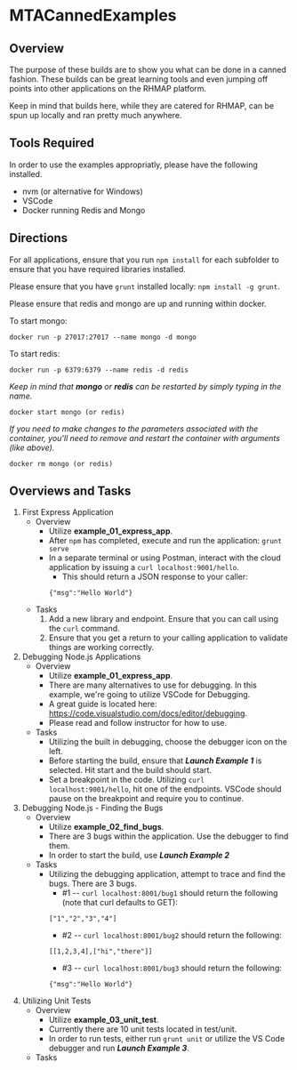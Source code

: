 # MTACannedExamples

## Overview
The purpose of these builds are to show you what can be done in a canned fashion.  These builds can be great learning tools and even jumping off points into other applications on the RHMAP platform.

Keep in mind that builds here, while they are catered for RHMAP, can be spun up locally and ran pretty much anywhere.

## Tools Required
In order to use the examples appropriatly, please have the following installed.
* nvm (or alternative for Windows)
* VSCode 
* Docker running Redis and Mongo


## Directions
For all applications, ensure that you run `npm install` for each subfolder to ensure that you have required libraries installed.

Please ensure that you have `grunt` installed locally: `npm install -g grunt`.

Please ensure that redis and mongo are up and running within docker.  

To start mongo:
```
docker run -p 27017:27017 --name mongo -d mongo
```

To start redis:
```
docker run -p 6379:6379 --name redis -d redis
```

_Keep in mind that **mongo** or **redis** can be restarted by simply typing in the name._
```
docker start mongo (or redis)
```

_If you need to make changes to the parameters associated with the container, you'll need to remove and restart the container with arguments (like above)._
```
docker rm mongo (or redis)
```

## Overviews and Tasks
1. First Express Application
    * Overview
        * Utilize **example_01_express_app**.
        * After `npm` has completed, execute and run the application: `grunt serve`
        * In a separate terminal or using Postman, interact with the cloud application by issuing a `curl localhost:9001/hello`.
            * This should return a JSON response to your caller:
            ```
            {"msg":"Hello World"}
            ```
    * Tasks
        1. Add a new library and endpoint.  Ensure that you can call using the `curl` command.
        2. Ensure that you get a return to your calling application to validate things are working correctly.
2. Debugging Node.js Applications
    * Overview
        * Utilize **example_01_express_app**.
        * There are many alternatives to use for debugging.  In this example, we're going to utilize VSCode for Debugging.
        * A great guide is located here: https://code.visualstudio.com/docs/editor/debugging.
        * Please read and follow instructor for how to use.
    * Tasks
        * Utilizing the built in debugging, choose the debugger icon on the left.  
        * Before starting the build, ensure that **_Launch Example 1_** is selected.  Hit start and the build should start.
        * Set a breakpoint in the code.  Utilizing `curl localhost:9001/hello`, hit one of the endpoints.  VSCode should pause on the breakpoint and require you to continue.
3. Debugging Node.js - Finding the Bugs
    * Overview
        * Utilize **example_02_find_bugs**.
        * There are 3 bugs within the application.  Use the debugger to find them.
        * In order to start the build, use **_Launch Example 2_**
    * Tasks
        * Utilizing the debugging application, attempt to trace and find the bugs.  There are 3 bugs.
            * #1 -- `curl localhost:8001/bug1` should return the following (note that curl defaults to GET):
            ```
            ["1","2","3","4"]
            ```
            * #2 -- `curl localhost:8001/bug2` should return the following:
            ```
            [[1,2,3,4],["hi","there"]]
            ```
            * #3 -- `curl localhost:8001/bug3` should return the following:
            ```
            {"msg":"Hello World"}
            ```
4. Utilizing Unit Tests
    * Overview
        * Utilize **example_03_unit_test**.
        * Currently there are 10 unit tests located in test/unit.
        * In order to run tests, either run `grunt unit` or utilize the VS Code debugger and run **_Launch Example 3_**.
    * Tasks